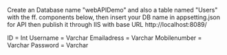 Create an Database name "webAPIDemo" and also a table named "Users" with the ff. components below, then insert your DB name in appsetting.json for API then publish it through IIS with base URL http://localhost:8089/

ID = Int
Username = Varchar
Emailadress = Varchar
Mobilenumber = Varchar
Password = Varchar
